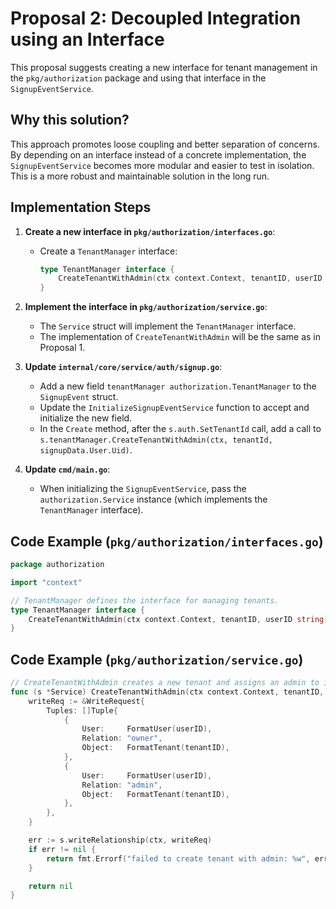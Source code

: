 # Proposal 2: Decoupled Integration using an Interface

This proposal suggests creating a new interface for tenant management in the `pkg/authorization` package and using that interface in the `SignupEventService`.

## Why this solution?

This approach promotes loose coupling and better separation of concerns. By depending on an interface instead of a concrete implementation, the `SignupEventService` becomes more modular and easier to test in isolation. This is a more robust and maintainable solution in the long run.

## Implementation Steps

1.  **Create a new interface in `pkg/authorization/interfaces.go`**:
    *   Create a `TenantManager` interface:
        ```go
        type TenantManager interface {
            CreateTenantWithAdmin(ctx context.Context, tenantID, userID string) error
        }
        ```

2.  **Implement the interface in `pkg/authorization/service.go`**:
    *   The `Service` struct will implement the `TenantManager` interface.
    *   The implementation of `CreateTenantWithAdmin` will be the same as in Proposal 1.

3.  **Update `internal/core/service/auth/signup.go`**:
    *   Add a new field `tenantManager authorization.TenantManager` to the `SignupEvent` struct.
    *   Update the `InitializeSignupEventService` function to accept and initialize the new field.
    *   In the `Create` method, after the `s.auth.SetTenantId` call, add a call to `s.tenantManager.CreateTenantWithAdmin(ctx, tenantId, signupData.User.Uid)`.

4.  **Update `cmd/main.go`**:
    *   When initializing the `SignupEventService`, pass the `authorization.Service` instance (which implements the `TenantManager` interface).

## Code Example (`pkg/authorization/interfaces.go`)

```go
package authorization

import "context"

// TenantManager defines the interface for managing tenants.
type TenantManager interface {
    CreateTenantWithAdmin(ctx context.Context, tenantID, userID string) error
}
```

## Code Example (`pkg/authorization/service.go`)

```go
// CreateTenantWithAdmin creates a new tenant and assigns an admin to it.
func (s *Service) CreateTenantWithAdmin(ctx context.Context, tenantID, userID string) error {
	writeReq := &WriteRequest{
		Tuples: []Tuple{
			{
				User:     FormatUser(userID),
				Relation: "owner",
				Object:   FormatTenant(tenantID),
			},
			{
				User:     FormatUser(userID),
				Relation: "admin",
				Object:   FormatTenant(tenantID),
			},
		},
	}

	err := s.writeRelationship(ctx, writeReq)
	if err != nil {
		return fmt.Errorf("failed to create tenant with admin: %w", err)
	}

	return nil
}
```

